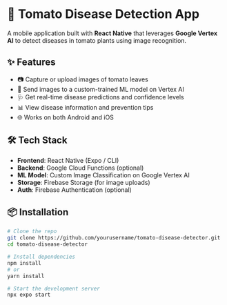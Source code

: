 # 🍅 Tomato Disease Detection App

A mobile application built with **React Native** that leverages **Google Vertex AI** to detect diseases in tomato plants using image recognition.

## ✨ Features

- 📷 Capture or upload images of tomato leaves
- 🧠 Send images to a custom-trained ML model on Vertex AI
- 🩺 Get real-time disease predictions and confidence levels
- 📊 View disease information and prevention tips
- 🌐 Works on both Android and iOS

## 🛠️ Tech Stack

- **Frontend**: React Native (Expo / CLI)
- **Backend**: Google Cloud Functions (optional)
- **ML Model**: Custom Image Classification on Google Vertex AI
- **Storage**: Firebase Storage (for image uploads)
- **Auth**: Firebase Authentication (optional)

## 📦 Installation

```bash
# Clone the repo
git clone https://github.com/yourusername/tomato-disease-detector.git
cd tomato-disease-detector

# Install dependencies
npm install
# or
yarn install

# Start the development server
npx expo start
